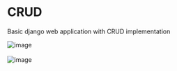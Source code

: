 # CRUD

Basic django web application with CRUD implementation 

![image](https://user-images.githubusercontent.com/86104620/215117516-1b11c8e1-26c4-4639-a399-dc888c507091.png)
<br><br>
![image](https://user-images.githubusercontent.com/86104620/215117663-11b2f200-40a3-4c33-ab31-67e34f491d24.png)



